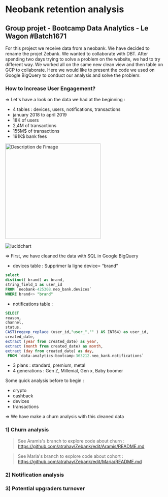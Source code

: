 # Neobank retention analysis
## Group projet - Bootcamp Data Analytics - Le Wagon #Batch1671

For this project we receive data from a neobank. We have decided to rename the projet Zebank.
We wanted to collaborate with DBT. After spending two days trying to solve a problem on the website, we had to try different way. We worked all on the same new clean view and then table on GCP to collaborate.
Here we would like to present the code we used on Google BigQuery to conduct our analysis and solve the problem: 
### How to Increase User Engagement?

=> Let's have a look on the data we had at the beginning :
- 4 tables : devices, users, notifications, transactions
- january 2018 to april 2019
- 18K of users
- 2,4M of transactions
- 155M$ of transactions
- 191K$ bank fees

<img src="./lucidchart.png" alt="Description de l'image" height="300"/>

![lucidchart](https://github.com/user-attachments/assets/32a9cd8e-5521-4d27-b3a8-9fbf5e41e31e)


=> First, we have cleaned the data with SQL in Google BigQuery

- devices table : Supprimer la ligne device= “brand”
```sql
select
distinct( brand) as brand,
string_field_1 as user_id
FROM `neobank-425308.neo_bank.devices`
WHERE brand<> "brand"
```

- notifications table :
```sql
SELECT 
reason,
channel,
status,
CAST(regexp_replace (user_id,"user_","" ) AS INT64) as user_id,
created_date,
extract (year from created_date) as year,
extract (month from created_date) as month,
extract (day from created_date) as day,
 FROM `data-analytics-bootcamp-363212.neo_bank.notifications`
```

- 3 plans : standard, premium, metal
- 4 generations : Gen Z, Millenial, Gen x, Baby boomer

Some quick analysis before to begin : 
 - crypto
 - cashback
 - devices
 - transactions
   
=> We have make a churn analysis with this cleaned data

### 1) Churn analysis
 > See Aramis's branch to explore code about churn : https://github.com/atrahay/Zebank/edit/Aramis/README.md

 > See Maria's branch to explore code about cohort : https://github.com/atrahay/Zebank/edit/Maria/README.md

### 2) Notification analysis
   
### 3) Potential upgraders turnover
